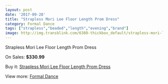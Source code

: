 ```yaml
---
layout: post
date: '2017-09-28'
title: "Strapless Mori Lee Floor Length Prom Dress"
category: Formal Dance
tags: ["strapless","beaded","length","evening","brand"]
image: http://img.transblink.com/6380-thickbox_default/strapless-mori-lee-floor-length-prom-dress.jpg
---
```

Strapless Mori Lee Floor Length Prom Dress

On Sales: **$330.99**
<a href="https://www.transblink.com/en/formal-dance/2057-strapless-mori-lee-floor-length-prom-dress.html"><amp-img layout="responsive" width="600" height="600" src="//img.transblink.com/6380-thickbox_default/strapless-mori-lee-floor-length-prom-dress.jpg" alt="Strapless Mori Lee Floor Length Prom Dress 0" /></a>
<a href="https://www.transblink.com/en/formal-dance/2057-strapless-mori-lee-floor-length-prom-dress.html"><amp-img layout="responsive" width="600" height="600" src="//img.transblink.com/6383-thickbox_default/strapless-mori-lee-floor-length-prom-dress.jpg" alt="Strapless Mori Lee Floor Length Prom Dress 1" /></a>
<a href="https://www.transblink.com/en/formal-dance/2057-strapless-mori-lee-floor-length-prom-dress.html"><amp-img layout="responsive" width="600" height="600" src="//img.transblink.com/6382-thickbox_default/strapless-mori-lee-floor-length-prom-dress.jpg" alt="Strapless Mori Lee Floor Length Prom Dress 2" /></a>
<a href="https://www.transblink.com/en/formal-dance/2057-strapless-mori-lee-floor-length-prom-dress.html"><amp-img layout="responsive" width="600" height="600" src="//img.transblink.com/6381-thickbox_default/strapless-mori-lee-floor-length-prom-dress.jpg" alt="Strapless Mori Lee Floor Length Prom Dress 3" /></a>

Buy it: [Strapless Mori Lee Floor Length Prom Dress](https://www.transblink.com/en/formal-dance/2057-strapless-mori-lee-floor-length-prom-dress.html "Strapless Mori Lee Floor Length Prom Dress")

View more: [Formal Dance](https://www.transblink.com/en/6-formal-dance "Formal Dance")